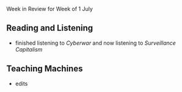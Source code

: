 Week in Review for Week of 1 July

## Reading and Listening
* finished listening to _Cyberwar_ and now listening to _Surveillance Capitalism_

## Teaching Machines
* edits
